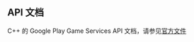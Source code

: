 ## API 文档

C++ 的 Google Play Game Services API 文档，请参见[官方文件](https://developers.google.com/games/services/cpp/api/annotated)


